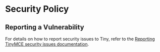 # Security Policy

## Reporting a Vulnerability

For details on how to report security issues to Tiny, refer to the [Reporting TinyMCE security issues documentation](https://www.tiny.cloud/docs/tinymce/latest/security/#reporting-tinymce-security-issues).